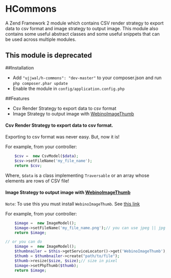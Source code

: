 HCommons
========

A Zend Framework 2 module which contains CSV render strategy to export data to csv format and image strategy to output image.
This module also contains some useful abstract classes and some useful snippets that can be used across multiple modules.

## This module is deprecated

##Installation
* Add `"ujjwal/h-commons": "dev-master"` to your composer.json and run `php composer.phar update`
* Enable the module in `config/application.config.php`


##Features
* Csv Render Strategy to export data to csv format
* Image Strategy to output image with [WebinoImageThumb](https://github.com/webino/WebinoImageThumb)

#### Csv Render Strategy to export data to csv format.
Exporting to csv format was never easy. But, now it is!

For example, from your controller:
```php
    $csv =  new CsvModel($data);
    $csv->setFileName('my_file_name');
    return $csv;
```
Where, `$data` is a class implementing `Traversable` or an array whose elements are rows of CSV file!

#### Image Strategy to output image with [WebinoImageThumb](https://github.com/webino/WebinoImageThumb)
`Note`: To use this you must install `WebinoImageThumb`. See [this link](https://github.com/webino/WebinoImageThumb)

For example, from your controller:
```php
    $image =  new ImageModel();
    $image->setFileName('my_file_name.png');// you can use jpeg || jpg || png || gif
    return $image;

// or you can do
    $image =  new ImageModel();
    $thumbnailer = $this->getServiceLocator()->get('WebinoImageThumb');
    $thumb = $thumbnailer->create("path/to/file");
    $thumb->resize($size, $size);// size in pixel
    $image->setPhpThumb($thumb);
    return $image;
```
